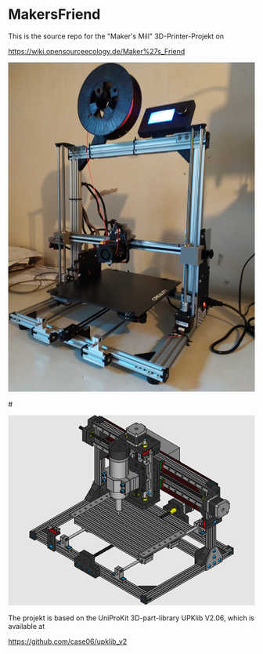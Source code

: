 # MakersFriend
This is the source repo for the "Maker's Mill" 3D-Printer-Projekt on

https://wiki.opensourceecology.de/Maker%27s_Friend


<p><a href="https://raw.githubusercontent.com/case06/MakersFriend/main/doc/bom_src/images/rawimages/IMG_20210419_174041.jpg" target="_blank"><img src="https://raw.githubusercontent.com/case06/MakersFriend/main/doc/bom_src/images/rawimages/IMG_20210419_174041.jpg" alt="Maker's Friend V.0.5" style="max-width:100%;"></a></p>



#<p><a href="https://raw.githubusercontent.com/case06/MakersMill/main/cadfiles/images/makersmill_v1.png" target="_blank"><img src="https://raw.githubusercontent.com/case06/MakersMill/main/cadfiles/images/makersmill_v1.png" alt="Maker's Mill V.1.0" style="max-width:100%;"></a></p>

The projekt is based on the UniProKit 3D-part-library UPKlib V2.06, which is available at 

<a href="https://github.com/case06/upklib_v2"> https://github.com/case06/upklib_v2 </a>






